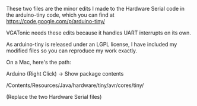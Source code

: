 These two files are the minor edits I made to the Hardware Serial code in the arduino-tiny code, which you can find at https://code.google.com/p/arduino-tiny/

VGATonic needs these edits because it handles UART interrupts on its own.

As arduino-tiny is released under an LGPL license, I have included my modified files so you can reproduce my work exactly.

On a Mac, here's the path:

Arduino (Right Click) -> Show package contents

/Contents/Resources/Java/hardware/tiny/avr/cores/tiny/

(Replace the two Hardware Serial files)